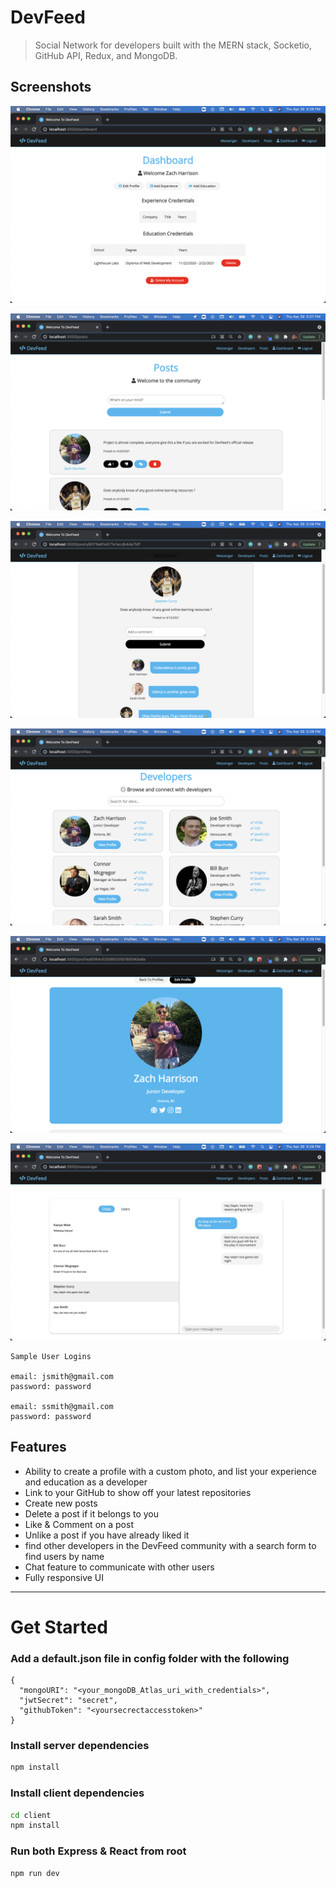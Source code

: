 # DevFeed

> Social Network for developers built with the MERN stack, Socketio, GitHub API, Redux, and MongoDB.

## Screenshots

![Dashboard](./screenshots/dashboard.png)

![New Post](./screenshots/new-post.png)

![Comments](./screenshots/comments.png)

![Developers](./screenshots/developers.png)

![Profile](./screenshots/profile.png)

![Chat](./screenshots/chat.png)

```
Sample User Logins

email: jsmith@gmail.com
password: password

email: ssmith@gmail.com
password: password
```

## Features

- Ability to create a profile with a custom photo, and list your experience and education as a developer
- Link to your GitHub to show off your latest repositories
- Create new posts
- Delete a post if it belongs to you
- Like & Comment on a post
- Unlike a post if you have already liked it
- find other developers in the DevFeed community with a search form to find users by name
- Chat feature to communicate with other users
- Fully responsive UI

---

# Get Started

### Add a default.json file in config folder with the following

```
{
  "mongoURI": "<your_mongoDB_Atlas_uri_with_credentials>",
  "jwtSecret": "secret",
  "githubToken": "<yoursecrectaccesstoken>"
}
```

### Install server dependencies

```bash
npm install
```

### Install client dependencies

```bash
cd client
npm install
```

### Run both Express & React from root

```bash
npm run dev
```
